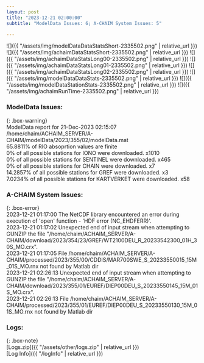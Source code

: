 ```yaml
---
layout: post
title: "2023-12-21 02:00:00"
subtitle: "ModelData Issues: 6; A-CHAIM System Issues: 5"

---
```


![]({{ "/assets/img/modelDataDataStatsShort-2335502.png" | relative_url }})
![]({{ "/assets/img/achaimDataStatsShort-2335502.png" | relative_url }})
![]({{ "/assets/img/achaimDataStatsLong00-2335502.png" | relative_url }})
![]({{ "/assets/img/achaimDataStatsLong01-2335502.png" | relative_url }})
![]({{ "/assets/img/achaimDataStatsLong02-2335502.png" | relative_url }})
![]({{ "/assets/img/modelDataDataStats-2335502.png" | relative_url }})
![]({{ "/assets/img/modelDataStationStats-2335502.png" | relative_url }})
![]({{ "/assets/img/achaimRunTime-2335502.png" | relative_url }})


### ModelData Issues:  
  
{: .box-warning}  
 ModelData report for 21-Dec-2023 02:15:07   
 /home/chaim/ACHAIM_SERVER/A-CHAIM/modelData/2023/355/02/modelData.mat   
 65.8811% of RIO absoprtion values are finite   
 0% of all possible stations for IONO were downloaded. x1010   
 0% of all possible stations for SENTINEL were downloaded. x465   
 0% of all possible stations for CHAIN were downloaded. x7   
 14.2857% of all possible stations for GREF were downloaded. x3   
 7.0234% of all possible stations for KARTVERKET were downloaded. x58   
  
### A-CHAIM System Issues:  
  
{: .box-error}  
2023-12-21 01:17:00 The NetCDF library encountered an error during execution of 'open' function - 'HDF error (NC_EHDFERR)'.  
2023-12-21 01:17:02 Unexpected end of input stream when attempting to GUNZIP the file "/home/chaim/ACHAIM_SERVER/A-CHAIM/download/2023/354/23/GREF/WT2100DEU_R_20233542300_01H_30S_MO.crx".  
2023-12-21 01:17:05 File /home/chaim/ACHAIM_SERVER/A-CHAIM/processed/2023/355/00/CDDIS/MAR700SWE_S_20233550015_15M_01S_MO.rnx not found by Matlab dir  
2023-12-21 02:26:13 Unexpected end of input stream when attempting to GUNZIP the file "/home/chaim/ACHAIM_SERVER/A-CHAIM/download/2023/355/01/EUREF/DIEP00DEU_S_20233550145_15M_01S_MO.crx".  
2023-12-21 02:26:13 File /home/chaim/ACHAIM_SERVER/A-CHAIM/processed/2023/355/01/EUREF/DIEP00DEU_S_20233550130_15M_01S_MO.rnx not found by Matlab dir  

### Logs:  
  
{: .box-note}  
[Logs.zip]({{ "/assets/other/logs.zip" | relative_url }})  
[Log Info]({{ "/logInfo" | relative_url }})  
